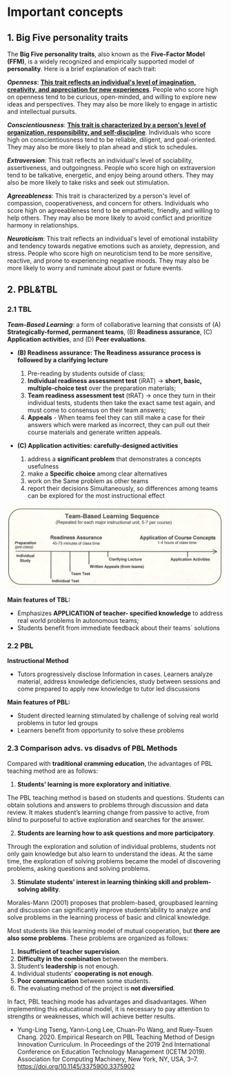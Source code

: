 # Important concepts


## 1. Big Five personality traits

The **Big Five personality traits**, also known as the **Five-Factor Model (FFM)**, is a widely recognized and empirically supported model of **personality**. Here is a brief explanation of each trait:

***Openness***: <u>**This trait reflects an individual's level of imagination, creativity, and appreciation for new experiences**</u>. People who score high on openness tend to be curious, open-minded, and willing to explore new ideas and perspectives. They may also be more likely to engage in artistic and intellectual pursuits.

***Conscientiousness***: <u>**This trait is characterized by a person's level of organization, responsibility, and self-discipline**</u>. Individuals who score high on conscientiousness tend to be reliable, diligent, and goal-oriented. They may also be more likely to plan ahead and stick to schedules.

***Extraversion***: This trait reflects an individual's level of sociability, assertiveness, and outgoingness. People who score high on extraversion tend to be talkative, energetic, and enjoy being around others. They may also be more likely to take risks and seek out stimulation.

***Agreeableness***: This trait is characterized by a person's level of compassion, cooperativeness, and concern for others. Individuals who score high on agreeableness tend to be empathetic, friendly, and willing to help others. They may also be more likely to avoid conflict and prioritize harmony in relationships.

***Neuroticism***: This trait reflects an individual's level of emotional instability and tendency towards negative emotions such as anxiety, depression, and stress. People who score high on neuroticism tend to be more sensitive, reactive, and prone to experiencing negative moods. They may also be more likely to worry and ruminate about past or future events.



## 2. PBL&TBL

### 2.1 TBL

***Team-Based Learning***: a form of collaborative learning that consists of (A) **Strategically-formed, permanent teams**, (B) **Readiness assurance**, (C) **Application activities**, and (D) **Peer evaluations**.



* **(B) Readiness assurance: The Readiness assurance process is followed by a clarifying lecture**
    1. Pre-reading by students outside of class;
    2. **Individual readiness assessment test** (iRAT) $\rightarrow$ **short, basic, multiple-choice test** over the preparation materials;
    3. **Team readiness assessment test** (tRAT) $\rightarrow$ once they turn in their individual tests, students then take the exact same test again, and must come to consensus on their team answers;
    4. **Appeals** - When teams feel they can still make a case for their answers which were marked as incorrect, they can pull out their course materials and generate written appeals.


* **(C) Application activities: carefully-designed activities**
    1. address a **significant problem** that demonstrates a concepts usefulness
    2. make a **Specific choice** among clear alternatives
    3. work on the Same problem as other teams
    4. report their decisions Simultaneously, so differences among teams can be explored for the most instructional effect


![The Structure of TBL](../Pictures%20and%20Graphs/TBL_Structure.png)



**Main features of TBL:**

* Emphasizes **APPLICATION of teacher- specified knowledge** to address real world problems In autonomous teams;
* Students benefit from immediate feedback about their teams` solutions




### 2.2 PBL

**Instructional Method**
* Tutors progressively disclose Information in cases. Learners analyze material, address knowledge deficiencies, study between sessions and come prepared to apply new knowledge to tutor led discussions




**Main features of PBL:**
* Student directed learning stimulated by challenge of solving real world problems in tutor led groups
* Learners benefit from opportunity to solve these problems



### 2.3 Comparison advs. vs disadvs of PBL Methods


Compared with **traditional cramming education**, the advantages of
PBL teaching method are as follows:


1. **Students' learning is more exploratory and initiative**.

The PBL teaching method is based on students and questions. Students can obtain solutions and answers to problems through discussion and data review. It makes student’s learning change from passive to active, from blind to purposeful to active
exploration and searches for the answer.

2. **Students are learning how to ask questions and more participatory**.

Through the exploration and solution of individual problems, students not only gain knowledge but also learn to understand the ideas. At the same time, the exploration of solving problems became the model of discovering problems, asking questions and
solving problems.

3. **Stimulate students’ interest in learning thinking skill and problem-solving ability**.

Morales-Mann (2001) proposes that problem-based, groupbased learning and discussion can significantly improve students’ability to analyze and solve problems in the learning process of basic and clinical knowledge.



Most students like this learning model of mutual cooperation, but **there are also some problems**. These problems are organized as follows:
1. **Insufficient of teacher supervision**.
2. **Difficulty in the combination** between the members.
3. Student’s **leadership** is not enough.
4. Individual students’ **cooperating is not enough**.
5. **Poor communication** between some students.
6. The evaluating method of the project is **not diversified**.


In fact, PBL teaching mode has advantages and disadvantages. When implementing this educational model, it is necessary to pay attention to strengths or weaknesses, which will achieve better results.

   * Yung-Ling Tseng, Yann-Long Lee, Chuan-Po Wang, and Ruey-Tsuen Chang. 2020. Empirical Research on PBL Teaching Method of Design Innovation Curriculum. In Proceedings of the 2019 2nd International Conference on Education Technology Management (ICETM 2019). Association for Computing Machinery, New York, NY, USA, 3–7. https://doi.org/10.1145/3375900.3375902
